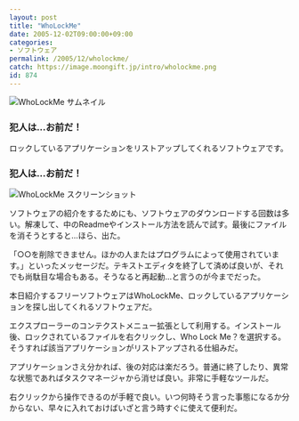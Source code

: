 ```yaml
---
layout: post
title: "WhoLockMe"
date: 2005-12-02T09:00:00+09:00
categories:
- ソフトウェア
permalink: /2005/12/wholockme/
catch: https://image.moongift.jp/intro/wholockme.png
id: 874
---
```

 ![WhoLockMe サムネイル](https://image.moongift.jp/intro/wholockme.s.png "WhoLockMe サムネイル")
  

### 犯人は…お前だ！
  
ロックしているアプリケーションをリストアップしてくれるソフトウェアです。  
<!--more-->  

### 犯人は…お前だ！
  

![WhoLockMe スクリーンショット](https://image.moongift.jp/intro/wholockme.png "WhoLockMe スクリーンショット")

  

ソフトウェアの紹介をするためにも、ソフトウェアのダウンロードする回数は多い。解凍して、中のReadmeやインストール方法を読んで試す。最後にファイルを消そうとすると…ほら、出た。

  

「○○を削除できません。ほかの人またはプログラムによって使用されています。」といったメッセージだ。テキストエディタを終了して済めば良いが、それでも尚駄目な場合もある。そうなると再起動…と言うのが今までだった。

  

本日紹介するフリーソフトウェアはWhoLockMe、ロックしているアプリケーションを探し出してくれるソフトウェアだ。

  

エクスプローラーのコンテクストメニュー拡張として利用する。インストール後、ロックされているファイルを右クリックし、Who Lock Me？を選択する。そうすれば該当アプリケーションがリストアップされる仕組みだ。

  

アプリケーションさえ分かれば、後の対応は楽だろう。普通に終了したり、異常な状態であればタスクマネージャから消せば良い。非常に手軽なツールだ。

  

右クリックから操作できるのが手軽で良い。いつ何時そう言った事態になるか分からない、早々に入れておけばいざと言う時すぐに使えて便利だ。

